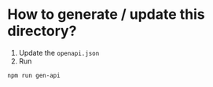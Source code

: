 # How to generate / update this directory?

1. Update the `openapi.json`
2. Run

```bash
npm run gen-api

```